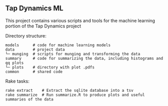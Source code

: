 ## Tap Dynamics ML

This project contains various scripts and tools for the machine learning portion of the Tap Dynamics project

Directory structure:

```
models      # code for machine learning models
data        # project data
└─ munging  # scripts for munging and transforming the data
summary     # code for summarizing the data, including histograms and qq plots
└─ plots    # directory with plot .pdfs
common      # shared code
```

Rake tasks:

```
rake extract    # Extract the sqlite database into a tsv
rake summarize  # Run summarize.R to produce plots and useful summaries of the data
```

